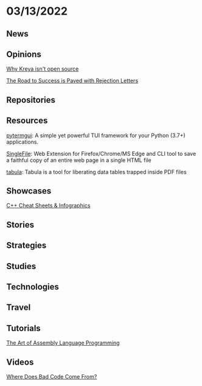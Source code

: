# 03/13/2022

## News

## Opinions
[Why Kreya isn't open source](https://kreya.app/blog/why-kreya-isnt-open-source/)

[The Road to Success is Paved with Rejection Letters](http://perceiving-systems.blog/en/news/the-road-to-success-is-paved-with-rejection-letters)

## Repositories

## Resources
[pytermgui](https://github.com/bczsalba/pytermgui): A simple yet powerful TUI framework for your Python (3.7+) applications.

[SingleFile](https://github.com/gildas-lormeau/SingleFile): Web Extension for Firefox/Chrome/MS Edge and CLI tool to save a faithful copy of an entire web page in a single HTML file

[tabula](https://github.com/tabulapdf/tabula): Tabula is a tool for liberating data tables trapped inside PDF files

## Showcases
[C++ Cheat Sheets & Infographics](https://hackingcpp.com/cpp/cheat_sheets.html)

## Stories


## Strategies


## Studies

## Technologies

## Travel

## Tutorials
[The Art of Assembly Language Programming](http://www.phatcode.net/res/223/files/html/toc.html)

## Videos
[Where Does Bad Code Come From?](https://www.youtube.com/watch?v=7YpFGkG-u1w)
